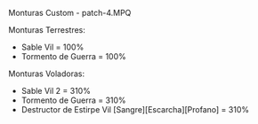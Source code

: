 Monturas Custom - patch-4.MPQ

Monturas Terrestres:
- Sable Vil = 100%
- Tormento de Guerra = 100%

Monturas Voladoras:
- Sable Vil 2 = 310%
- Tormento de Guerra = 310%
- Destructor de Estirpe Vil [Sangre][Escarcha][Profano] = 310%
